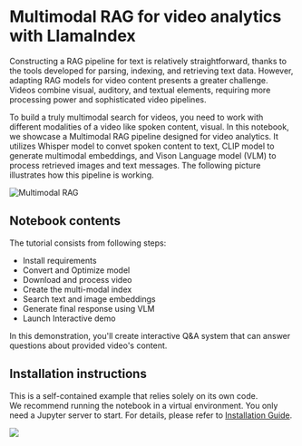# Multimodal RAG for video analytics with LlamaIndex

Constructing a RAG pipeline for text is relatively straightforward, thanks to the tools developed for parsing, indexing, and retrieving text data. However, adapting RAG models for video content presents a greater challenge. Videos combine visual, auditory, and textual elements, requiring more processing power and sophisticated video pipelines.

To build a truly multimodal search for videos, you need to work with different modalities of a video like spoken content, visual. In this notebook, we showcase a Multimodal RAG pipeline designed for video analytics. It utilizes Whisper model to convet spoken content to text, CLIP model to generate multimodal embeddings, and Vison Language model (VLM) to process retrieved images and text messages. The following picture illustrates how this pipeline is working.

![Multimodal RAG](https://github.com/user-attachments/assets/baef4914-5c07-432c-9363-1a0cb5944b09)

## Notebook contents
The tutorial consists from following steps:

- Install requirements
- Convert and Optimize model
- Download and process video
- Create the multi-modal index
- Search text and image embeddings
- Generate final response using VLM
- Launch Interactive demo

In this demonstration, you'll create interactive Q&A system that can answer questions about provided video's content.

## Installation instructions
This is a self-contained example that relies solely on its own code.</br>
We recommend running the notebook in a virtual environment. You only need a Jupyter server to start.
For details, please refer to [Installation Guide](../../README.md).

<img referrerpolicy="no-referrer-when-downgrade" src="https://static.scarf.sh/a.png?x-pxid=5b5a4db0-7875-4bfb-bdbd-01698b5b1a77&file=notebooks/multimodal-rag/README.md" />
